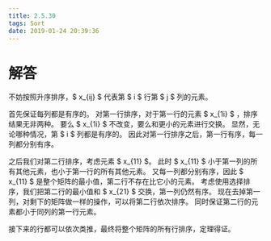 ```yaml
---
title: 2.5.30
tags: Sort
date: 2019-01-24 20:39:36
---
```


# 解答

不妨按照升序排序，$ x_{ij} $ 代表第 $ i $ 行第 $ j $ 列的元素。

首先保证每列都是有序的。
对第一行排序，对于第一行的元素 $ x_{1i} $ ，排序结果无非两种。
要么 $ x_{1i} $ 不改变，要么和更小的元素进行交换。
显然，无论哪种情况，第 $ i $ 列都是有序的。
因此对第一行排序之后，第一行有序，每一列都分别有序。

之后我们对第二行排序，考虑元素 $ x_{11} $。
此时 $ x_{11} $ 小于第一列的所有其他元素，也小于第一行的所有其他元素。
又每一列都分别有序，因此 $ x_{11} $ 是整个矩阵的最小值，第二行不存在比它小的元素。
考虑使用选择排序，我们把第二行的最小值和 $ x_{21} $ 交换，第一列仍然有序。
现在去掉第一列，对剩下的矩阵做一样的操作，可以将第二行依次排序。
同时保证第二行的元素都小于同列的第一行元素。

接下来的行都可以依次类推，最终将整个矩阵的所有行排序，定理得证。
